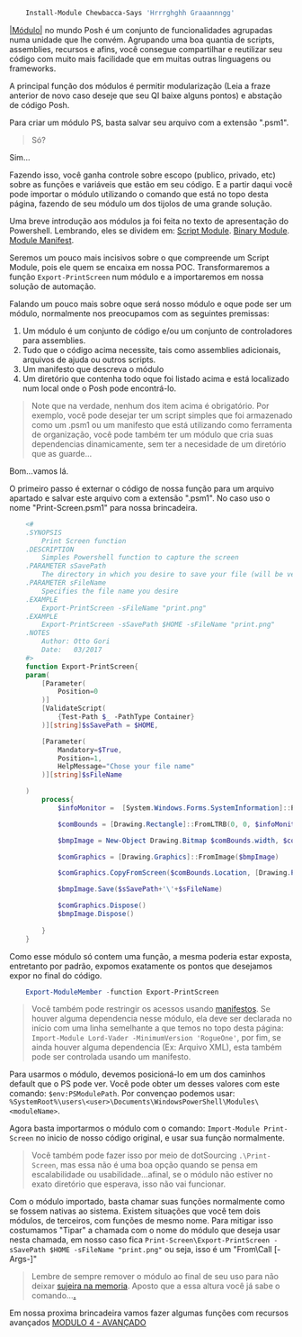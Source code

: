 ~~~powershell
    Install-Module Chewbacca-Says 'Hrrrghghh Graaannngg'
~~~

[|Módulo|](https://educacao.uol.com.br/disciplinas/matematica/modulo-ou-valor-absoluto-calculando-o-modulo.htm) no mundo Posh é um conjunto de funcionalidades agrupadas numa unidade que lhe convém. Agrupando uma boa quantia de scripts, assemblies, recursos e afins, você consegue compartilhar e reutilizar seu código com muito mais facilidade que em muitas outras linguagens ou frameworks.

A principal função dos módulos é permitir modularização (Leia a fraze anterior de novo caso deseje que seu QI baixe alguns pontos) e abstação de código Posh.

Para criar um módulo PS, basta salvar seu arquivo com a extensão ".psm1".

>Só?

Sim...

Fazendo isso, você ganha controle sobre escopo (publico, privado, etc) sobre as funções e variáveis que estão em seu código. E a partir daqui você pode importar o módulo utilizando o comando que está no topo desta página, fazendo de seu módulo um dos tijolos de uma grande solução.

Uma breve introdução aos módulos ja foi feita no texto de apresentação do Powershell. Lembrando, eles se dividem em:
[Script Module](https://msdn.microsoft.com/en-us/library/dd878340(v=vs.85).aspx).
[Binary Module](https://msdn.microsoft.com/en-us/library/dd878342(v=vs.85).aspx).
[Module Manifest](https://msdn.microsoft.com/en-us/library/dd878337(v=vs.85).aspx). 

Seremos um pouco mais incisivos sobre o que compreende um Script Module, pois ele quem se encaixa em nossa POC. Transformaremos a função `Export-PrintScreen` num módulo e a importaremos em nossa solução de automação.

Falando um pouco mais sobre oque será nosso módulo e oque pode ser um módulo, normalmente nos preocupamos com as seguintes premissas:
1. Um módulo é um conjunto de código e/ou um conjunto de controladores para assemblies.
2. Tudo que o código acima necessite, tais como assemblies adicionais, arquivos de ajuda ou outros scripts.
3. Um manifesto que descreva o módulo
4. Um diretório que contenha todo oque foi listado acima e está localizado num local onde o Posh pode encontrá-lo.

>Note que na verdade, nenhum dos item acima é obrigatório. Por exemplo, você pode desejar ter um script simples que foi armazenado como um .psm1 ou um manifesto que está utilizando como ferramenta de organização, você pode também ter um módulo que cria suas dependencias dinamicamente, sem ter a necesidade de um diretório que as guarde...

Bom...vamos lá.

O primeiro passo é externar o código de nossa função para um arquivo apartado e salvar este arquivo com a extensão ".psm1". No caso uso o nome "Print-Screen.psm1" para nossa brincadeira.

~~~powershell
    <#
    .SYNOPSIS
        Print Screen function
    .DESCRIPTION
        Simples Powershell function to capture the screen
    .PARAMETER sSavePath
        The directory in which you desire to save your file (will be verified using Test-Path)
    .PARAMETER sFileName
        Specifies the file name you desire
    .EXAMPLE
        Export-PrintScreen -sFileName "print.png"
    .EXAMPLE
        Export-PrintScreen -sSavePath $HOME -sFileName "print.png"
    .NOTES
        Author: Otto Gori
        Date:   03/2017    
    #>
    function Export-PrintScreen{
    param(
        [Parameter(
            Position=0
        )]
        [ValidateScript(
            {Test-Path $_ -PathType Container}
        )][string]$sSavePath = $HOME,

        [Parameter(
            Mandatory=$True, 
            Position=1,
            HelpMessage="Chose your file name"
        )][string]$sFileName

    )
        process{
            $infoMonitor =  [System.Windows.Forms.SystemInformation]::PrimaryMonitorSize

            $comBounds = [Drawing.Rectangle]::FromLTRB(0, 0, $infoMonitor.Width, $infoMonitor.Height)

            $bmpImage = New-Object Drawing.Bitmap $comBounds.width, $comBounds.height

            $comGraphics = [Drawing.Graphics]::FromImage($bmpImage)

            $comGraphics.CopyFromScreen($comBounds.Location, [Drawing.Point]::Empty, $comBounds.size)

            $bmpImage.Save($sSavePath+'\'+$sFileName)

            $comGraphics.Dispose()
            $bmpImage.Dispose()
        
        }
    }
~~~ 

Como esse módulo só contem uma função, a mesma poderia estar exposta, entretanto por padrão, expomos exatamente os pontos que desejamos expor no final do código.

~~~powershell
    Export-ModuleMember -function Export-PrintScreen
~~~

>Você também pode restringir os acessos usando [manifestos](https://msdn.microsoft.com/en-us/library/dd878337(v=vs.85).aspx). Se houver alguma dependencia nesse módulo, ela deve ser declarada no início com uma linha semelhante a que temos no topo desta página: `Import-Module Lord-Vader -MinimumVersion 'RogueOne'`, por fim, se ainda houver alguma dependencia (Ex: Arquivo XML), esta também pode ser controlada usando um manifesto.

Para usarmos o módulo, devemos posicioná-lo em um dos caminhos default que o PS pode ver. Você pode obter um desses valores com este comando: `$env:PSModulePath`. Por convençao podemos usar: `%SystemRoot%\users\<user>\Documents\WindowsPowerShell\Modules\<moduleName>`.

Agora basta importarmos o módulo com o comando: `Import-Module Print-Screen` no inicio de nosso código original, e usar sua função normalmente.

>Você também pode fazer isso por meio de dotSourcing `.\Print-Screen`, mas essa não é uma boa opção quando se pensa em escalabilidade ou usabilidade...afinal, se o módulo não estiver no exato diretório que esperava, isso não vai funcionar.

Com o módulo importado, basta chamar suas funções normalmente como se fossem nativas ao sistema.
Existem situações que você tem dois módulos, de terceiros, com funções de mesmo nome. Para mitigar isso costumamos "Tipar" a chamada com o nome do módulo que deseja usar nesta chamada, em nosso caso fica `Print-Screen\Export-PrintScreen -sSavePath $HOME -sFileName "print.png"` ou seja, isso é um "From<MODULE>\Call<Function> [-Args-]"

>Lembre de sempre remover o módulo ao final de seu uso para não deixar [sujeira na memoria](https://img1.ibxk.com.br/2012/3/materias/52348152015113625.jpg?w=700). Aposto que a essa altura você já sabe o comando...[**.**](https://msdn.microsoft.com/en-us/powershell/reference/5.1/microsoft.powershell.core/remove-module)

Em nossa proxima brincadeira vamos fazer algumas funções com recursos avançados [MODULO 4 - AVANÇADO](./adv.md)